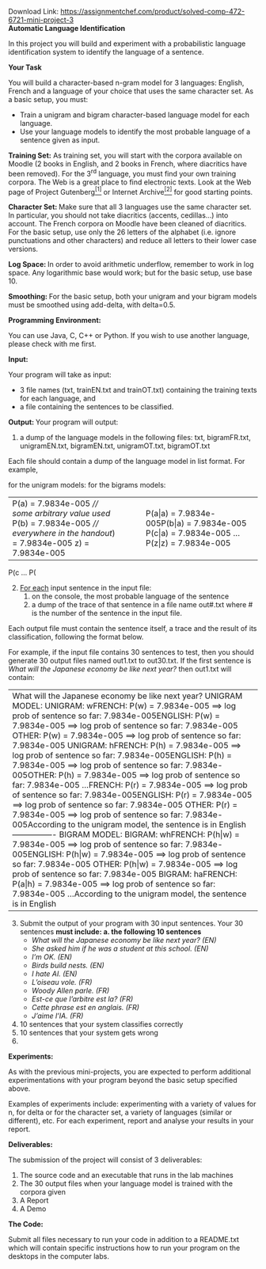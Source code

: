 Download Link: https://assignmentchef.com/product/solved-comp-472-6721-mini-project-3
<br>
<strong>Automatic Language Identification </strong>

In this project you will build and experiment with a probabilistic language identification system to identify the language of a sentence.

<strong>Your Task </strong>

You will build a character-based n-gram model for 3 languages: English, French and a language of your choice that uses the same character set.  As a basic setup, you must:

<ul>

 <li>Train a unigram and bigram character-based language model for each language.</li>

 <li>Use your language models to identify the most probable language of a sentence given as input.</li>

</ul>

<strong> </strong>

<strong>Training Set:</strong> As training set, you will start with the corpora available on Moodle (2 books in English, and 2 books in French, where diacritics have been removed). For the 3<sup>rd</sup> language, you must find your own training corpora.  The Web is a great place to find electronic texts.  Look at the Web page of Project Gutenberg<a href="#_ftn1" name="_ftnref1"><sup>[1]</sup></a> or Internet Archive<a href="#_ftn2" name="_ftnref2"><sup>[2]</sup></a> for good starting points.




<strong>Character Set: </strong>Make sure that all 3 languages use the same character set.  In particular, you should not take diacritics (accents, cedillas…) into account.  The French corpora on Moodle have been cleaned of diacritics.  For the basic setup, use only the 26 letters of the alphabet (i.e. ignore punctuations and other characters) and reduce all letters to their lower case versions.

<strong> </strong>

<strong>Log Space: </strong>In order to avoid arithmetic underflow, remember to work in log space.  Any logarithmic base would work; but for the basic setup, use base 10.




<strong>Smoothing: </strong>For the basic setup, both your unigram and your bigram models must be smoothed using add-delta, with delta=0.5.




<strong>Programming Environment: </strong>

You can use Java, C, C++ or Python.  If you wish to use another language, please check with me first.

<strong> </strong>

<strong>Input: </strong>

Your program will take as input:

<ul>

 <li>3 file names (txt, trainEN.txt and trainOT.txt) containing the training texts for each language, and</li>

 <li>a file containing the sentences to be classified.</li>

</ul>

<strong>Output:  </strong>Your program will output:

<ol>

 <li>a dump of the language models in the following files: txt, bigramFR.txt,  unigramEN.txt, bigramEN.txt, unigramOT.txt, bigramOT.txt</li>

</ol>







Each file should contain a dump of the language model in list format.  For example,

for the unigram models:   for the bigrams models:




<table width="0">

 <tbody>

  <tr>

   <td width="294">P(a) = 7.9834e-005 <em>// some arbitrary value used </em>P(b) = 7.9834e-005 <em>// everywhere in the handout</em>) = 7.9834e-005 z) = 7.9834e-005</td>

   <td width="41"> </td>

   <td width="310">P(a|a) = 7.9834e-005P(b|a) = 7.9834e-005   P(c|a) = 7.9834e-005   …P(z|z) = 7.9834e-005</td>

  </tr>

 </tbody>

</table>

P(c … P(










<ol start="2">

 <li><u>For each</u> input sentence in the input file:

  <ol>

   <li>on the console, the most probable language of the sentence</li>

   <li>a dump of the trace of that sentence in a file name out#.txt where # is the number of the sentence in the input file.</li>

  </ol></li>

</ol>

Each output file must contain the sentence itself, a trace and the result of its classification, following the format below.

For example, if the input file contains 30 sentences to test, then you should generate 30 output files named out1.txt to out30.txt.  If the first sentence is <em>What will the Japanese economy be like next year?</em> then out1.txt will contain:




<table width="0">

 <tbody>

  <tr>

   <td width="605">What will the Japanese economy be like next year? UNIGRAM MODEL: UNIGRAM: wFRENCH: P(w) = 7.9834e-005  ==&gt; log prob of sentence so far: 7.9834e-005ENGLISH: P(w) = 7.9834e-005  ==&gt; log prob of sentence so far: 7.9834e-005 OTHER: P(w) = 7.9834e-005  ==&gt; log prob of sentence so far: 7.9834e-005 UNIGRAM: hFRENCH: P(h) = 7.9834e-005  ==&gt; log prob of sentence so far: 7.9834e-005ENGLISH: P(h) = 7.9834e-005 ==&gt; log prob of sentence so far: 7.9834e-005OTHER: P(h) = 7.9834e-005 ==&gt; log prob of sentence so far: 7.9834e-005 …FRENCH: P(r) = 7.9834e-005  ==&gt; log prob of sentence so far: 7.9834e-005ENGLISH: P(r) = 7.9834e-005 ==&gt; log prob of sentence so far: 7.9834e-005 OTHER: P(r) = 7.9834e-005 ==&gt; log prob of sentence so far: 7.9834e-005According to the unigram model, the sentence is in English —————- BIGRAM MODEL: BIGRAM: whFRENCH: P(h|w) = 7.9834e-005 ==&gt; log prob of sentence so far: 7.9834e-005ENGLISH: P(h|w) = 7.9834e-005 ==&gt; log prob of sentence so far: 7.9834e-005 OTHER: P(h|w) = 7.9834e-005 ==&gt; log prob of sentence so far: 7.9834e-005 BIGRAM: haFRENCH: P(a|h) = 7.9834e-005 ==&gt; log prob of sentence so far: 7.9834e-005 …According to the unigram model, the sentence is in English</td>

  </tr>

 </tbody>

</table>

<ol start="3">

 <li>Submit the output of your program with 30 input sentences. Your 30 sentences <strong>must include: a.</strong><strong> the following 10 sentences </strong>

  <ul>

   <li><em>What will the Japanese economy be like next year? (EN) </em></li>

   <li><em>She asked him if he was a student at this school. (EN) </em></li>

   <li><em>I’m OK. (EN) </em></li>

   <li><em>Birds build nests. (EN) </em></li>

   <li><em>I hate AI. (EN) </em></li>

   <li><em>L’oiseau vole. (FR) </em></li>

   <li><em>Woody Allen parle. (FR) </em></li>

   <li><em>Est-ce que l’arbitre est la? (FR) </em></li>

   <li><em>Cette phrase est en anglais. (FR) </em></li>

   <li><em>J’aime l’IA. (FR) </em></li>

  </ul></li>

 <li>10 sentences that your system classifies correctly</li>

 <li>10 sentences that your system gets wrong</li>

 <li></li>

</ol>

<strong>Experiments: </strong>

As with the previous mini-projects, you are expected to perform additional experimentations with your program beyond the basic setup specified above.

Examples of experiments include: experimenting with a variety of values for n, for delta or for the character set, a variety of languages (similar or different), etc.  For each experiment, report and analyse your results in your report.




<strong>Deliverables: </strong>

The submission of the project will consist of 3 deliverables:

<ol>

 <li>The source code and an executable that runs in the lab machines</li>

 <li>The 30 output files when your language model is trained with the corpora given</li>

 <li>A Report</li>

 <li>A Demo</li>

</ol>

<strong> </strong>

<strong>The Code: </strong>

Submit all files necessary to run your code in addition to a README.txt  which will contain specific instructions how to run your program on the desktops in the computer labs.

<strong> </strong>


